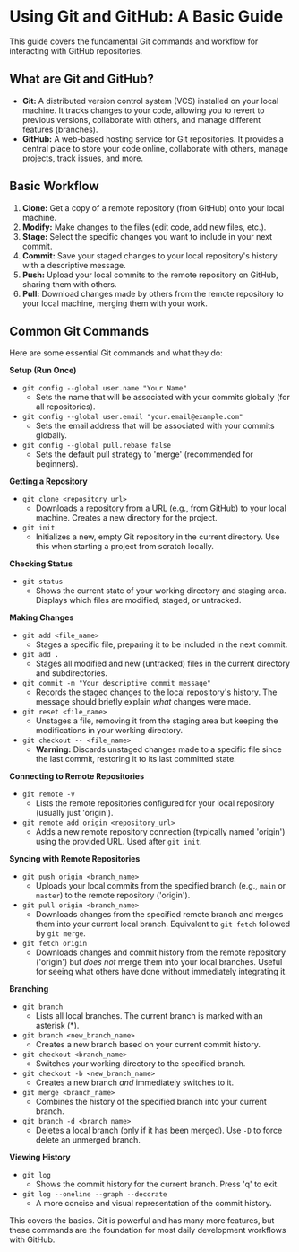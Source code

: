 # Using Git and GitHub: A Basic Guide

This guide covers the fundamental Git commands and workflow for interacting with GitHub repositories.

## What are Git and GitHub?

*   **Git:** A distributed version control system (VCS) installed on your local machine. It tracks changes to your code, allowing you to revert to previous versions, collaborate with others, and manage different features (branches).
*   **GitHub:** A web-based hosting service for Git repositories. It provides a central place to store your code online, collaborate with others, manage projects, track issues, and more.

## Basic Workflow

1.  **Clone:** Get a copy of a remote repository (from GitHub) onto your local machine.
2.  **Modify:** Make changes to the files (edit code, add new files, etc.).
3.  **Stage:** Select the specific changes you want to include in your next commit.
4.  **Commit:** Save your staged changes to your local repository's history with a descriptive message.
5.  **Push:** Upload your local commits to the remote repository on GitHub, sharing them with others.
6.  **Pull:** Download changes made by others from the remote repository to your local machine, merging them with your work.

## Common Git Commands

Here are some essential Git commands and what they do:

**Setup (Run Once)**

*   `git config --global user.name "Your Name"`
    *   Sets the name that will be associated with your commits globally (for all repositories).
*   `git config --global user.email "your.email@example.com"`
    *   Sets the email address that will be associated with your commits globally.
*   `git config --global pull.rebase false`
    *   Sets the default pull strategy to 'merge' (recommended for beginners).

**Getting a Repository**

*   `git clone <repository_url>`
    *   Downloads a repository from a URL (e.g., from GitHub) to your local machine. Creates a new directory for the project.
*   `git init`
    *   Initializes a new, empty Git repository in the current directory. Use this when starting a project from scratch locally.

**Checking Status**

*   `git status`
    *   Shows the current state of your working directory and staging area. Displays which files are modified, staged, or untracked.

**Making Changes**

*   `git add <file_name>`
    *   Stages a specific file, preparing it to be included in the next commit.
*   `git add .`
    *   Stages all modified and new (untracked) files in the current directory and subdirectories.
*   `git commit -m "Your descriptive commit message"`
    *   Records the staged changes to the local repository's history. The message should briefly explain *what* changes were made.
*   `git reset <file_name>`
    *   Unstages a file, removing it from the staging area but keeping the modifications in your working directory.
*   `git checkout -- <file_name>`
    *   **Warning:** Discards unstaged changes made to a specific file since the last commit, restoring it to its last committed state.

**Connecting to Remote Repositories**

*   `git remote -v`
    *   Lists the remote repositories configured for your local repository (usually just 'origin').
*   `git remote add origin <repository_url>`
    *   Adds a new remote repository connection (typically named 'origin') using the provided URL. Used after `git init`.

**Syncing with Remote Repositories**

*   `git push origin <branch_name>`
    *   Uploads your local commits from the specified branch (e.g., `main` or `master`) to the remote repository ('origin').
*   `git pull origin <branch_name>`
    *   Downloads changes from the specified remote branch and merges them into your current local branch. Equivalent to `git fetch` followed by `git merge`.
*   `git fetch origin`
    *   Downloads changes and commit history from the remote repository ('origin') but *does not* merge them into your local branches. Useful for seeing what others have done without immediately integrating it.

**Branching**

*   `git branch`
    *   Lists all local branches. The current branch is marked with an asterisk (*).
*   `git branch <new_branch_name>`
    *   Creates a new branch based on your current commit history.
*   `git checkout <branch_name>`
    *   Switches your working directory to the specified branch.
*   `git checkout -b <new_branch_name>`
    *   Creates a new branch *and* immediately switches to it.
*   `git merge <branch_name>`
    *   Combines the history of the specified branch into your current branch.
*   `git branch -d <branch_name>`
    *   Deletes a local branch (only if it has been merged). Use `-D` to force delete an unmerged branch.

**Viewing History**

*   `git log`
    *   Shows the commit history for the current branch. Press 'q' to exit.
*   `git log --oneline --graph --decorate`
    *   A more concise and visual representation of the commit history.

This covers the basics. Git is powerful and has many more features, but these commands are the foundation for most daily development workflows with GitHub.

